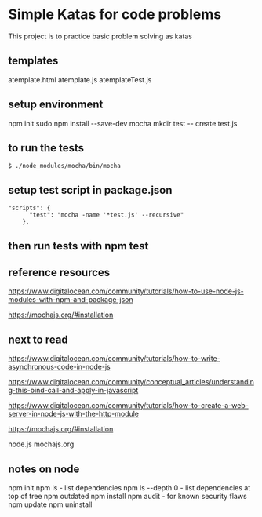 # Simple Katas for code problems
This project is to practice basic problem solving as katas

## templates
atemplate.html
atemplate.js
atemplateTest.js

## setup environment
npm init
sudo npm install --save-dev mocha
mkdir test
-- create test.js

## to run the tests
```
$ ./node_modules/mocha/bin/mocha

```
## setup test script in package.json
```
"scripts": {
      "test": "mocha -name '*test.js' --recursive"
    },
```

## then run tests with npm test

## reference resources
https://www.digitalocean.com/community/tutorials/how-to-use-node-js-modules-with-npm-and-package-json

https://mochajs.org/#installation


## next to read
https://www.digitalocean.com/community/tutorials/how-to-write-asynchronous-code-in-node-js

https://www.digitalocean.com/community/conceptual_articles/understanding-this-bind-call-and-apply-in-javascript

https://www.digitalocean.com/community/tutorials/how-to-create-a-web-server-in-node-js-with-the-http-module

https://mochajs.org/#installation

node.js
mochajs.org

## notes on node
npm init
npm ls            - list dependencies
npm ls --depth 0  - list dependencies at top of tree 
npm outdated
npm install
npm audit         - for known security flaws
npm update
npm uninstall